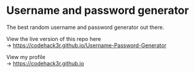 # Username and password generator
The best random username and password generator out there.

View the live version of this repo here  
-> https://codehack3r.github.io/Username-Password-Generator

View my profile  
-> https://codehack3r.github.io
